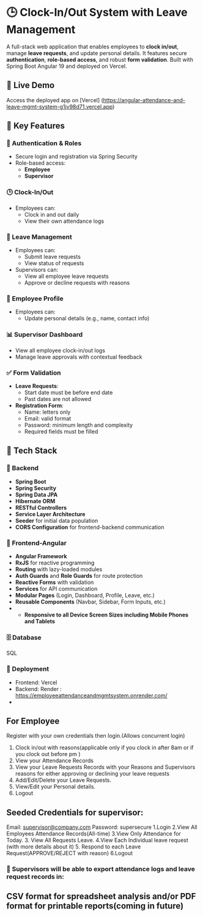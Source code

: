 
# 🕒 Clock-In/Out System with Leave Management

A full-stack web application that enables employees to **clock in/out**, manage **leave requests**, and update personal details. It features secure **authentication**, **role-based access**, and robust **form validation**. Built with Spring Boot Angular 19 and deployed on Vercel.

## 🚀 Live Demo

Access the deployed app on [Vercel] (https://angular-attendance-and-leave-mgmt-system-g1jv98d71.vercel.app)

## 🔐 Key Features

### 👤 Authentication & Roles
- Secure login and registration via Spring Security
- Role-based access:
  - **Employee**
  - **Supervisor**

### 🕒 Clock-In/Out
- Employees can:
  - Clock in and out daily
  - View their own attendance logs

### 📅 Leave Management
- Employees can:
  - Submit leave requests
  - View status of requests
- Supervisors can:
  - View all employee leave requests
  - Approve or decline requests with reasons

### 🧾 Employee Profile
- Employees can:
  - Update personal details (e.g., name, contact info)

### 📊 Supervisor Dashboard
- View all employee clock-in/out logs
- Manage leave approvals with contextual feedback

### ✅ Form Validation
- **Leave Requests**:
  - Start date must be before end date
  - Past dates are not allowed
- **Registration Form**:
  - Name: letters only
  - Email: valid format
  - Password: minimum length and complexity
  - Required fields must be filled

## 🧰 Tech Stack

### 🔧 Backend

- **Spring Boot**
- **Spring Security**
- **Spring Data JPA**
- **Hibernate ORM**
- **RESTful Controllers**
- **Service Layer Architecture**
- **Seeder** for initial data population
- **CORS Configuration** for frontend-backend communication

### 🎨 Frontend-Angular


- **Angular Framework**
- **RxJS** for reactive programming
- **Routing** with lazy-loaded modules
- **Auth Guards** and **Role Guards** for route protection
- **Reactive Forms** with validation
- **Services** for API communication
- **Modular Pages** (Login, Dashboard, Profile, Leave, etc.)
- **Reusable Components** (Navbar, Sidebar, Form Inputs, etc.)
- - **Responsive to all Device Screen Sizes including Mobile Phones and Tablets**



### 🗄️ Database
SQL


### 🚀 Deployment

- Frontend: Vercel
- Backend: Render : https://employeeattendanceandmgmtsystem.onrender.com/
- 
## For Employee 
Register with your own credentials then login.(Allows concurrent login)
1. Clock in/out with reasons(applicable only if you clock in after 8am or if you clock out before pm  )
2. View your Attendance Records
3. View your Leave Requests Records with your Reasons and Supervisors reasons for either approving or declining your leave requests
4. Add/Edit/Delete your Leave Requests.
5. View/Edit your Personal details.
6. Logout
   
## Seeded Credentials for supervisor:
Email: supervisor@company.com
Password: supersecure
1.Login
2.View All Employees Attendance Records(All-time)
3.View Only Attendance for Today.
3. View All Requests Leave.
4.View Each Individual leave request (with more details about it)
5. Respond to each Leave Request(APPROVE/REJECT with reason)
6.Logout

### 🚧  Supervisors will be able to export attendance logs and leave request records in:

## CSV format for spreadsheet analysis and/or PDF format for printable reports(coming in future)





